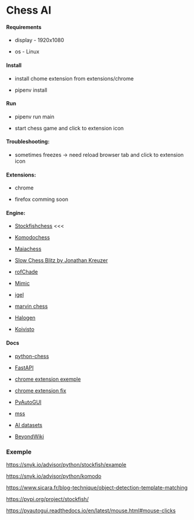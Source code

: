 <h1>Chess AI</h1>

<h4>Requirements</h4>

 - display - 1920x1080

 - os - Linux

<h4>Install</h4>

- install chome extension from extensions/chrome

- pipenv install

<h4>Run</h4>

- pipenv run main

- start chess game and click to extension icon 

<h4>Troubleshooting:</h4>

 - sometimes freezes -> need reload browser tab and click to extension icon

<h4>Extensions:</h4>

 - chrome
 
 - firefox comming soon

<h4>Engine:</h4>

 - [Stockfishchess](https://stockfishchess.org/) <<<
 
 - [Komodochess](https://komodochess.com/)
 
 - [Maiachess](https://maiachess.com/)

 - [Slow Chess Blitz by Jonathan Kreuzer ](https://3dkingdoms.com/chess/)

 - [rofChade](https://rofchade.nl/)

 - [Mimic](https://github.com/tryingsomestuff/Minic)

 - [igel](https://github.com/vshcherbyna/igel)

 - [marvin chess](https://github.com/bmdanielsson/marvin-chess)

 - [Halogen](https://github.com/bmdanielsson/marvin-chess)

 - [Koivisto](https://github.com/Luecx/Koivisto)
<h4>Docs</h4>

 - [python-chess](https://python-chess.readthedocs.io/en/latest/)
 
 - [FastAPI](https://fastapi.tiangolo.com/)
 
 - [chrome extension exemple](https://github.com/GoogleChrome/chrome-extensions-samples/tree/main/examples)
 
 - [chrome extension fix](https://stackoverflow.com/questions/14361061/extension-manifest-must-request-permission-to-access-this-host)

 - [PyAutoGUI](https://pyautogui.readthedocs.io/en/latest/)

 - [mss](https://python-mss.readthedocs.io/)

 - [AI datasets](https://public.roboflow.com/object-detection/chess-full/23/download/yolov7pytorch)

 - [BeyondWiki](https://wiki.bc-pf.org/books/neyronnye-seti/page/chast2-perevod-freymvork-darknet-obuchenie-yolo-v4)

<h3>Exemple</h3>

https://snyk.io/advisor/python/stockfish/example

https://snyk.io/advisor/python/komodo

https://www.sicara.fr/blog-technique/object-detection-template-matching

https://pypi.org/project/stockfish/

https://pyautogui.readthedocs.io/en/latest/mouse.html#mouse-clicks

